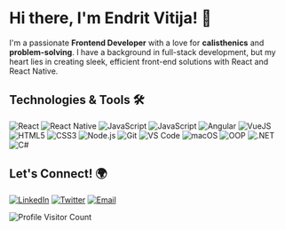 

# Hi there, I'm Endrit Vitija! 👋

I'm a passionate **Frontend Developer** with a love for **calisthenics** and **problem-solving**. I have a background in full-stack development, but my heart lies in creating sleek, efficient front-end solutions with React and React Native.

## Technologies & Tools 🛠️
![React](https://img.shields.io/badge/-React-333333?style=flat&logo=react)
![React Native](https://img.shields.io/badge/-React%20Native-333333?style=flat&logo=react)
![JavaScript](https://img.shields.io/badge/-JavaScript-333333?style=flat&logo=javascript)
![JavaScript](https://img.shields.io/badge/-TypeScript-333333?style=flat&logo=typescript)
![Angular](https://img.shields.io/badge/-Angular-333333?style=flat&logo=angular)
![VueJS](https://img.shields.io/badge/-VueJS-333333?style=flat&logo=vue.js)
![HTML5](https://img.shields.io/badge/-HTML5-333333?style=flat&logo=html5)
![CSS3](https://img.shields.io/badge/-CSS3-333333?style=flat&logo=css3)
![Node.js](https://img.shields.io/badge/-Node.js-333333?style=flat&logo=node.js)
![Git](https://img.shields.io/badge/-Git-333333?style=flat&logo=git)
![VS Code](https://img.shields.io/badge/-VS%20Code-333333?style=flat&logo=visual-studio-code)
![macOS](https://img.shields.io/badge/-macOS-333333?style=flat&logo=macOS)
![OOP](https://img.shields.io/badge/-OOP-333333?style=flat&logo=oop)
![.NET](https://img.shields.io/badge/-.NET-333333?style=flat&logo=.net)
![C#](https://img.shields.io/badge/-Csharp-333333?style=flat&logo=c#)

## Let's Connect! 🌍

[![LinkedIn](https://img.shields.io/badge/-LinkedIn-0077B5?style=flat&logo=linkedin&logoColor=white)](https://www.linkedin.com/in/endritvitija/)
[![Twitter](https://img.shields.io/badge/-Twitter-1DA1F2?style=flat&logo=twitter&logoColor=white)](https://twitter.com/endritvitija)
[![Email](https://img.shields.io/badge/-Email-D14836?style=flat&logo=gmail&logoColor=white)](mailto:vitija64@gmail.com)


![Profile Visitor Count](https://komarev.com/ghpvc/?username=endritvitija&color=blueviolet)
